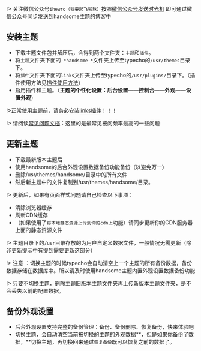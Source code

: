 !> 关注微信公众号`ihewro（我要起飞啦熬）`按照[微信公众号发送时光机](/wechat) 即可通过微信公众号同步发送到handsome主题的博客中

## 安装主题

* 下载主题文件包并解压后，会得到两个文件夹：`主题`和`插件`。
* 将`主题`文件夹下面的`-*handsome-*`文件夹上传至typecho的`/usr/themes`目录下。
* 将`插件`文件夹下面的`links`文件夹上传至typecho的`/usr/plugins/`目录下。（插件使用方法见[插件使用方法](/plugin)）
* 启用插件和主题。（**主题的个性化设置：后台设置——控制台——外观——设置外观**）


!>正常使用主题前，请务必安装[links插件](/plugin)！！！

!> 请阅读[常见问题文档](/common-problem)：这里的是最常见被问频率最高的一些问题

## 更新主题



* 下载最新版本主题后
* 使用handsome的后台外观设置数据备份功能备份（以避免万一）
* 删除/usr/themes/handsome/目录中的所有文件
* 然后新主题中的文件复制到/usr/themes/handsome/目录。


!> 更新后，如果有页面样式问题请自己检查以下事项：
* 清除浏览器缓存
* 刷新CDN缓存
* （如果使用了`将本地静态资源上传到你的cdn上`功能）请同步更新你的CDN服务器上面的静态资源文件


!> 主题目录下的`/usr`目录存放的为用户自定义数据文件，一般情况无需更新（除非更新提示中有提到需要更新这部分）</p>

!> 注意 ：切换主题的时候typecho会自动清空上一个主题的所有备份数据，备份数据存储在数据库中。所以请及时使用handsome主题内置外观设置数据备份功能

!> 只要不切换主题，删除主题旧版本主题文件夹再上传新版本主题文件夹，是不会丢失以前的配置数据。

## 备份外观设置

* 后台外观设置支持完整的备份管理：备份、备份删除、恢复备份，快来体验吧
* 切换主题，会自动清空当前被切换的主题的外观数据**，但是如果你备份了数据，**切换主题，再切换回来通过`恢复备份`既可以恢复之前的数据了。


